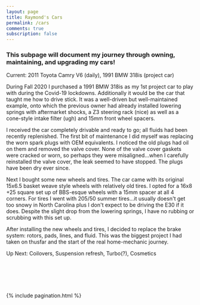 ```yaml
---
layout: page
title: Raymond's Cars
permalink: /cars
comments: true
subscription: false
---
```


<h3>This subpage will document my journey through owning, maintaining, and upgrading my cars!</h3>

<p>Current: 2011 Toyota Camry V6 (daily), 1991 BMW 318is (project car)</p>

<p>During Fall 2020 I purchased a 1991 BMW 318is as my 1st project car to play with during the Covid-19 lockdowns. Additionally it would be the car that taught me how to drive stick. It was a well-driven but well-maintained example, onto which the previous owner had already installed lowering springs with aftermarket shocks, a Z3 steering rack (nice) as well as a cone-style intake filter (ugh) and 15mm front wheel spacers.</p>

<p>I received the car completely drivable and ready to go; all fluids had been recently replenished. The first bit of maintenance I did myself was replacing the worn spark plugs with OEM equivalents. I noticed the old plugs had oil on them and removed the valve cover. None of the valve cover gaskets were cracked or worn, so perhaps they were misaligned...when I carefully reinstalled the valve cover, the leak seemed to have stopped. The plugs have been dry ever since.</p>

<p>Next I bought some new wheels and tires. The car came with its original 15x6.5 basket weave style wheels with relatively old tires. I opted for a 16x8 +25 square set up of BBS-esque wheels with a 15mm spacer at all 4 corners. For tires I went with 205/50 summer tires...it usually doesn't get too snowy in North Carolina plus I don't expect to be driving the E30 if it does. Despite the slight drop from the lowering springs, I have no rubbing or scrubbing with this set up.</p>

<p>After installing the new wheels and tires, I decided to replace the brake system: rotors, pads, lines, and fluid. This was the biggest project I had taken on thusfar and the start of the real home-mechanic journey.</p>

<p>Up Next: Coilovers, Suspension refresh, Turbo(?), Cosmetics</p>

<br><br><br><br>


<!-- Pagination
================================================== -->
<div class="bottompagination">
<div class="pointerup"><i class="fa fa-caret-up"></i></div>
<span class="navigation" role="navigation">
    {% include pagination.html %}
</span>
</div>


